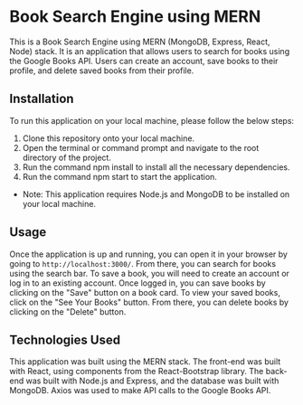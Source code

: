 # Book Search Engine using MERN

This is a Book Search Engine using MERN (MongoDB, Express, React, Node) stack. It is an application that allows users to search for books using the Google Books API. Users can create an account, save books to their profile, and delete saved books from their profile.

## Installation

To run this application on your local machine, please follow the below steps:

1. Clone this repository onto your local machine.
2. Open the terminal or command prompt and navigate to the root directory of the project.
3. Run the command npm install to install all the necessary dependencies.
4. Run the command npm start to start the application.

- Note: This application requires Node.js and MongoDB to be installed on your local machine.

## Usage

Once the application is up and running, you can open it in your browser by going to `http://localhost:3000/`. From there, you can search for books using the search bar. To save a book, you will need to create an account or log in to an existing account. Once logged in, you can save books by clicking on the "Save" button on a book card. To view your saved books, click on the "See Your Books" button. From there, you can delete books by clicking on the "Delete" button.

## Technologies Used

This application was built using the MERN stack. The front-end was built with React, using components from the React-Bootstrap library. The back-end was built with Node.js and Express, and the database was built with MongoDB. Axios was used to make API calls to the Google Books API.